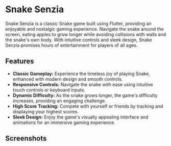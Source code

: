 # Snake Senzia

Snake Senzia is a classic Snake game built using Flutter, providing an enjoyable and nostalgic gaming experience. Navigate the snake around the screen, eating apples to grow longer while avoiding collisions with walls and the snake's own body. With intuitive controls and sleek design, Snake Senzia promises hours of entertainment for players of all ages.

## Features

- **Classic Gameplay:** Experience the timeless joy of playing Snake, enhanced with modern design and smooth controls.
- **Responsive Controls:** Navigate the snake with ease using intuitive touch controls or keyboard inputs.
- **Dynamic Difficulty:** As the snake grows longer, the game's difficulty increases, providing an engaging challenge.
- **High Score Tracking:** Compete with yourself or friends by tracking and displaying your highest scores.
- **Sleek Design:** Enjoy the game's visually appealing interface and animations for an immersive gaming experience.

## Screenshots



 
